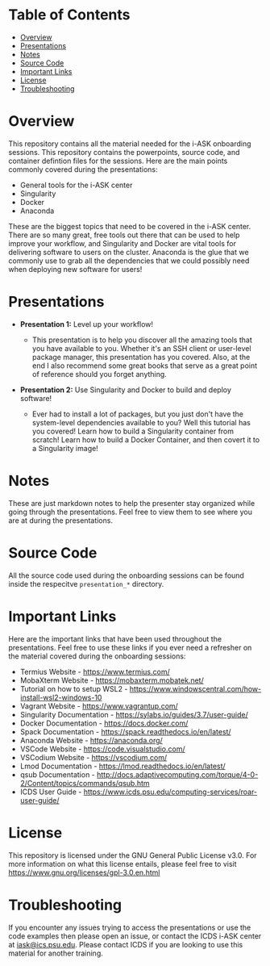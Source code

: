 # Table of Contents

* [Overview](#overview)
* [Presentations](#presentations)
* [Notes](#notes)
* [Source Code](#source-code)
* [Important Links](#important-links)
* [License](#license)
* [Troubleshooting](#troubleshooting)

# Overview
This repository contains all the material needed for the i-ASK onboarding sessions. This repository contains the powerpoints, source code, and container defintion files for the sessions. Here are the main points commonly covered during the presentations:

* General tools for the i-ASK center
* Singularity
* Docker
* Anaconda

These are the biggest topics that need to be covered in the i-ASK center. There are so many great, free tools out there that can be used to help improve your workflow, and Singularity and Docker are vital tools for delivering software to users on the cluster. Anaconda is the glue that we commonly use to grab all the dependencies that we could possibly need when deploying new software for users!

# Presentations

* **Presentation 1:** Level up your workflow!

  * This presentation is to help you discover all the amazing tools that you have available to you. Whether it's an SSH client or user-level package manager, this presentation has you covered. Also, at the end I also recommend some great books that serve as a great point of reference should you forget anything.

* **Presentation 2:** Use Singularity and Docker to build and deploy software!

  * Ever had to install a lot of packages, but you just don't have the system-level dependencies available to you? Well this tutorial has you covered! Learn how to build a Singularity container from scratch! Learn how to build a Docker Container, and then covert it to a Singularity image!

# Notes
These are just markdown notes to help the presenter stay organized while going through the presentations. Feel free to view them to see where you are at during the presentations.

# Source Code
All the source code used during the onboarding sessions can be found inside the respecitve `presentation_*` directory.

# Important Links
Here are the important links that have been used throughout the presentations. Feel free to use these links if you ever need a refresher on the material covered during the onboarding sessions:

* Termius Website - https://www.termius.com/
* MobaXterm Website - https://mobaxterm.mobatek.net/
* Tutorial on how to setup WSL2 - https://www.windowscentral.com/how-install-wsl2-windows-10
* Vagrant Website - https://www.vagrantup.com/
* Singularity Documentation - https://sylabs.io/guides/3.7/user-guide/
* Docker Documentation - https://docs.docker.com/
* Spack Documentation - https://spack.readthedocs.io/en/latest/
* Anaconda Website - https://anaconda.org/
* VSCode Website - https://code.visualstudio.com/  
* VSCodium Website - https://vscodium.com/
* Lmod Documentation - https://lmod.readthedocs.io/en/latest/
* qsub Documentation - http://docs.adaptivecomputing.com/torque/4-0-2/Content/topics/commands/qsub.htm
* ICDS User Guide - https://www.icds.psu.edu/computing-services/roar-user-guide/

# License
This repository is licensed under the GNU General Public License v3.0. 
For more information on what this license entails, please feel free to 
visit https://www.gnu.org/licenses/gpl-3.0.en.html

# Troubleshooting
If you encounter any issues trying to access the presentations or use the code examples then please open an issue, or contact the ICDS i-ASK center at iask@ics.psu.edu. Please contact ICDS if you are looking to use this material for another training.
